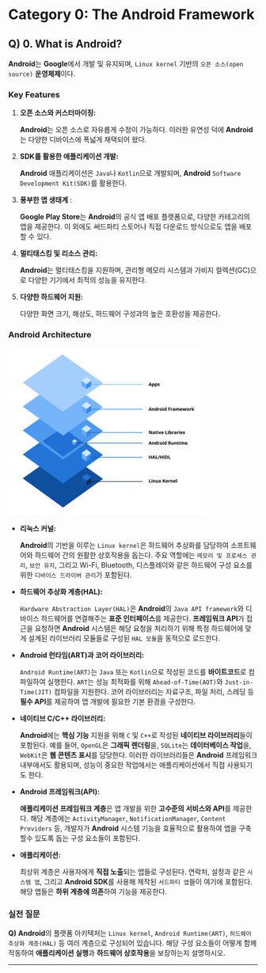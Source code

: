# Category 0: The Android Framework

## Q) 0. What is Android?

**Android**는 **Google**에서 개발 및 유지되며, `Linux kernel` 기반의 `오픈 소스(open source)` **운영체제**이다.

### Key Features

1. **오픈 소스와 커스터마이징:**
   
   **Android**는 오픈 소스로 자유롭게 수정이 가능하다. 이러한 유연성 덕에 **Android**는 다양한 디바이스에 폭넓게 채택되어 왔다.

2. **SDK를 활용한 애플리케이션 개발:**

   **Android** 애플리케이션은 `Java`나 `Kotlin`으로 개발되며, **Android** `Software Development Kit(SDK)`를 활용한다.

3. **풍부한 앱 생태계** :

   **Google Play Store**는 **Android**의 공식 앱 배포 플랫폼으로, 다양한 카테고리의 앱을 제공한다. 이 외에도 써드파티 스토어나 직접 다운로드 방식으로도 앱을 배포할 수 있다.

4. **멀티태스킹 및 리소스 관리:**

   **Android**는 멀티태스킹을 지원하며, 관리형 메모리 시스템과 가비지 컬렉션(GC)으로 다양한 기기에서 최적의 성능을 유지한다.

5. **다양한 하드웨어 지원:**

   다양한 화면 크기, 해상도, 하드웨어 구성과의 높은 호환성을 제공한다.

### Android Architecture

<img src="assets/figure_1_android_architecture.png" width="400" alt="figure1">

- **리눅스 커널:**

   **Android**의 기반을 이루는 `Linux kernel`은 하드웨어 추상화를 담당하여 소프트웨어와 하드웨어 간의 원활한 상호작용을 돕는다.
   주요 역할에는 `메모리 및 프로세스 관리`, `보안 유지`, 그리고 Wi-Fi, Bluetooth, 디스플레이와 같은 하드웨어 구성 요소를 위한 `디바이스 드라이버 관리`가 포함된다.

- **하드웨어 추상화 계층(HAL):**
  
   `Hardware Abstraction Layer(HAL)`은 **Android**의 `Java API framework`와 디바이스 하드웨어를 연결해주는 **표준 인터페이스**를 제공한다.
   **프레임워크 API**가 접근을 요청하면 **Android** 시스템은 해당 요청을 처리하기 위해 특정 하드웨어에 맞게 설계된 라이브러리 모듈들로 구성된 `HAL 모듈`을 동적으로 로드한다.

- **Android 런타임(ART)과 코어 라이브러리:**

   `Android Runtime(ART)`는 `Java` 또는 `Kotlin`으로 작성된 코드를 **바이트코드**로 컴파일하여 실행한다.
   `ART`는 성능 최적화를 위해 `Ahead-of-Time(AOT)`와 `Just-in-Time(JIT)` 컴파일을 지원한다.
   코어 라이브러리는 자료구조, 파일 처리, 스레딩 등 **필수 API**를 제공하여 앱 개발에 필요한 기본 환경을 구성한다.

- **네이티브 C/C++ 라이브러리:**
  
   **Android**에는 **핵심 기능** 지원을 위해 `C` 및 `C++`로 작성된 **네이티브 라이브러리**들이 포함된다.
   예를 들어, `OpenGL`은 **그래픽 렌더링**을, `SQLite`는 **데이터베이스 작업**을, `WebKit`은 **웹 콘텐츠 표시**를 담당한다.
   이러한 라이브러리들은 **Android** 프레임워크 내부에서도 활용되며, 성능이 중요한 작업에서는 애플리케이션에서 직접 사용되기도 한다.

- **Android 프레임워크(API):**
  
   **애플리케이션 프레임워크 계층**은 앱 개발을 위한 **고수준의 서비스와 API**를 제공한다.
   해당 계층에는 `ActivityManager`, `NotificationManager`, `Content Providers` 등, 개발자가 **Android** 시스템 기능을 효율적으로 활용하여 앱을 구축할수 있도록 돕는 구성 요소들이 포함된다.

- **애플리케이션:**
  
  최상위 계층은 사용자에게 **직접 노출**되는 앱들로 구성된다.
  연락처, 설정과 같은 `시스템 앱`, 그리고 **Android SDK**를 사용해 제작된 `서드파티 앱`들이 여기에 포함된다.
  해당 앱들은 **하위 계층에 의존**하여 기능을 제공한다.

### 실전 질문

**Q)** **Android**의 플랫폼 아키텍처는 `Linux kernel`, `Android Runtime(ART)`, `하드웨어 추상화 계층(HAL)` 등 여러 계층으로 구성되어 있습니다.
해당 구성 요소들이 어떻게 함께 작동하여 **애플리케이션 실행**과 **하드웨어 상호작용**을 보장하는지 설명하시오.

---
